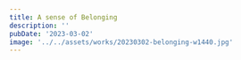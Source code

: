 ```yaml
---
title: A sense of Belonging
description: ''
pubDate: '2023-03-02'
image: '../../assets/works/20230302-belonging-w1440.jpg'
---
```

